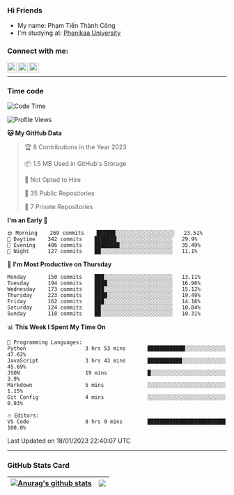 ### Hi Friends

- My name: Phạm Tiến Thành Công
- I'm studying at: [Phenikaa University]


### Connect with me:
[<img align="left" alt="PhamTienThanhCong | Facebook" width="22px" src="https://upload.wikimedia.org/wikipedia/commons/thumb/1/16/Facebook-icon-1.png/640px-Facebook-icon-1.png" />][facebook]
[<img align="left" alt="PhamTienThanhCong | Zalo" width="22px" src="https://www.anphatpc.com.vn/template/anphat_2020v2/images/icon-zalo.jpg" />][zalo]
[<img align="left" alt="PhamTienThanhCong | LinkedIn" width="22px" src="https://cdn3.iconfinder.com/data/icons/inficons/512/linkedin.png" />][linkedin]

<br />

---

### Time code

<!--START_SECTION:waka-->
![Code Time](http://img.shields.io/badge/Code%20Time-844%20hrs%2059%20mins-blue)

![Profile Views](http://img.shields.io/badge/Profile%20Views-2-blue)

**🐱 My GitHub Data** 

> 🏆 8 Contributions in the Year 2023
 > 
> 📦 1.5 MB Used in GitHub's Storage 
 > 
> 🚫 Not Opted to Hire
 > 
> 📜 35 Public Repositories 
 > 
> 🔑 7 Private Repositories  
 > 
**I'm an Early 🐤** 

```text
🌞 Morning    269 commits    ██████░░░░░░░░░░░░░░░░░░░   23.51% 
🌆 Daytime    342 commits    ███████░░░░░░░░░░░░░░░░░░   29.9% 
🌃 Evening    406 commits    ████████░░░░░░░░░░░░░░░░░   35.49% 
🌙 Night      127 commits    ██░░░░░░░░░░░░░░░░░░░░░░░   11.1%

```
📅 **I'm Most Productive on Thursday** 

```text
Monday       150 commits    ███░░░░░░░░░░░░░░░░░░░░░░   13.11% 
Tuesday      194 commits    ████░░░░░░░░░░░░░░░░░░░░░   16.96% 
Wednesday    173 commits    ███░░░░░░░░░░░░░░░░░░░░░░   15.12% 
Thursday     223 commits    ████░░░░░░░░░░░░░░░░░░░░░   19.49% 
Friday       162 commits    ███░░░░░░░░░░░░░░░░░░░░░░   14.16% 
Saturday     124 commits    ██░░░░░░░░░░░░░░░░░░░░░░░   10.84% 
Sunday       118 commits    ██░░░░░░░░░░░░░░░░░░░░░░░   10.31%

```


📊 **This Week I Spent My Time On** 

```text
💬 Programming Languages: 
Python                   3 hrs 53 mins       ████████████░░░░░░░░░░░░░   47.62% 
JavaScript               3 hrs 43 mins       ███████████░░░░░░░░░░░░░░   45.69% 
JSON                     19 mins             █░░░░░░░░░░░░░░░░░░░░░░░░   3.9% 
Markdown                 5 mins              ░░░░░░░░░░░░░░░░░░░░░░░░░   1.15% 
Git Config               4 mins              ░░░░░░░░░░░░░░░░░░░░░░░░░   0.93%

🔥 Editors: 
VS Code                  8 hrs 9 mins        █████████████████████████   100.0%

```


 Last Updated on 18/01/2023 22:40:07 UTC
<!--END_SECTION:waka-->

---

### GitHub Stats Card

| <a href="https://github.com/phamtienthanhcong"><img align="center" src="https://github-readme-stats.vercel.app/api?username=PhamTienThanhCong&show_icons=true&include_all_commits=true&theme=buefy&hide_border=true&theme=ocean_dark" alt="Anurag's github stats" /></a> | <a href="https://github.com/phamtienthanhcong"><img align="center" src="https://github-readme-stats.vercel.app/api/top-langs/?username=PhamTienThanhCong&layout=compact&theme=buefy&hide_border=true&theme=ocean_dark" /></a> |
| ------------- | ------------- |

[Phenikaa University]: https://phenikaa-uni.edu.vn/vi
[facebook]: https://www.facebook.com/phamtienthanhcong
[linkedin]: https://linkedin.com/in/phamtienthanhcong
[zalo]: https://zalo.me/0396396332
[tiktok]: https://www.tiktok.com/@phamtienthanhcong
[web]: https://github.com/PhamTienThanhCong/web_dev
[min project]: https://github.com/PhamTienThanhCong/Project-Of-Web
[c and cpp]: https://github.com/PhamTienThanhCong/Code_C_and_Cpro
[python]: https://github.com/PhamTienThanhCong/Python_beginer

